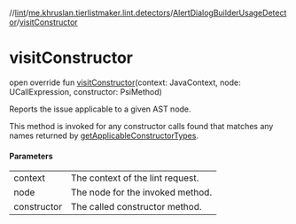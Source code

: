//[lint](../../../index.md)/[me.khruslan.tierlistmaker.lint.detectors](../index.md)/[AlertDialogBuilderUsageDetector](index.md)/[visitConstructor](visit-constructor.md)

# visitConstructor

open override fun [visitConstructor](visit-constructor.md)(context: JavaContext, node: UCallExpression, constructor: PsiMethod)

Reports the issue applicable to a given AST node.

This method is invoked for any constructor calls found that matches any names returned by [getApplicableConstructorTypes](get-applicable-constructor-types.md).

#### Parameters

| | |
|---|---|
| context | The context of the lint request. |
| node | The node for the invoked method. |
| constructor | The called constructor method. |
